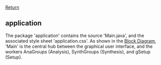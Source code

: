 [Return](Structure.md)
## application ##
The package 'application' contains the source 'Main.java', and the associated style sheet 'application.css'. As shown in the [Block Diagram](img/block.png), 'Main' is the central hub between the graphical user interface, and the workers AnaGroups (Analysis), SynthGroups (Synthesis), and gSetup (Setup).
